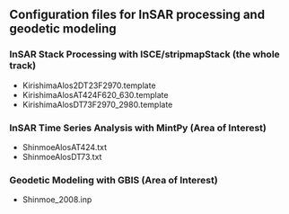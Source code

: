 ## Configuration files for InSAR processing and geodetic modeling

### InSAR Stack Processing with ISCE/stripmapStack (the whole track) ###

+ KirishimaAlos2DT23F2970.template
+ KirishimaAlosAT424F620_630.template
+ KirishimaAlosDT73F2970_2980.template

### InSAR Time Series Analysis with MintPy (Area of Interest) ###

+ ShinmoeAlosAT424.txt
+ ShinmoeAlosDT73.txt

### Geodetic Modeling with GBIS (Area of Interest) ###

+ Shinmoe_2008.inp
